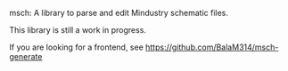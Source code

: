 msch: A library to parse and edit Mindustry schematic files.

This library is still a work in progress.

If you are looking for a frontend, see https://github.com/BalaM314/msch-generate